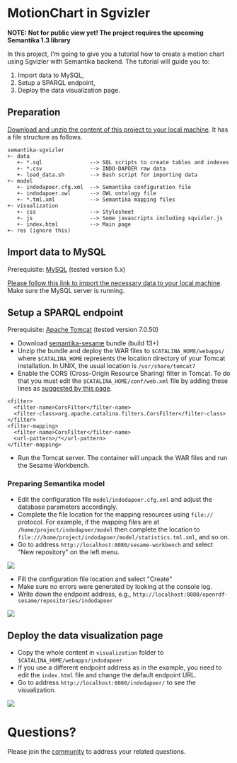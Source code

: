MotionChart in Sgvizler
=======================

**NOTE: Not for public view yet! The project requires the upcoming Semantika 1.3 library**

In this project, I'm going to give you a tutorial how to create a motion chart using Sgvizler with Semantika backend.
The tutorial will guide you to:

1. Import data to MySQL,
2. Setup a SPARQL endpoint,
3. Deploy the data visualization page.


## Preparation

[Download and unzip the content of this project to your local machine](https://github.com/obidea/semantika-sgvizler/archive/master.zip).
It has a file structure as follows.
```
semantika-sgvizler
+- data
   +- *.sql               --> SQL scripts to create tables and indexes
   +- *.csv               --> INDO-DAPOER raw data
   +- load_data.sh        --> Bash script for importing data
+- model
   +- indodapoer.cfg.xml  --> Semantika configuration file
   +- indodapoer.owl      --> OWL ontology file
   +- *.tml.xml           --> Semantika mapping files
+- visualization
   +- css                 --> Stylesheet
   +- js                  --> Some javascripts including sqvizler.js
   +- index.html          --> Main page
+- res (ignore this)
```

## Import data to MySQL

Prerequisite: [MySQL](http://www.mysql.com/) (tested version 5.x)

[Please follow this link to import the necessary data to your local machine](https://github.com/obidea/semantika-sgvizler/tree/master/data). Make sure the MySQL server is running.

## Setup a SPARQL endpoint

Prerequisite: [Apache Tomcat](http://tomcat.apache.org/) (tested version 7.0.50)

* Download [semantika-sesame](https://github.com/obidea/semantika-sesame/releases) bundle (build 13+)
* Unzip the bundle and deploy the WAR files to `$CATALINA_HOME/webapps/` where `$CATALINA_HOME` represents the location
directory of your Tomcat installation. In UNIX, the usual location is `/usr/share/tomcat7`
* Enable the CORS (Cross-Origin Resource Sharing) filter in Tomcat. To do that you must edit the
`$CATALINA_HOME/conf/web.xml` file by adding these lines as [suggested by this page](http://enable-cors.org/server_tomcat.html).
```
<filter>
  <filter-name>CorsFilter</filter-name>
  <filter-class>org.apache.catalina.filters.CorsFilter</filter-class>
</filter>
<filter-mapping>
  <filter-name>CorsFilter</filter-name>
  <url-pattern>/*</url-pattern>
</filter-mapping>
```
* Run the Tomcat server. The container will unpack the WAR files and run the Sesame Workbench.

### Preparing Semantika model
* Edit the configuration file `model/indodapoer.cfg.xml` and adjust the database parameters accordingly.
* Complete the file location for the mapping resources using `file://` protocol. For example, if the mapping files
are at `/home/project/indodapoer/model` then complete the location to `file:///home/project/indodapoer/model/statistics.tml.xml`,
and so on.
* Go to address `http://localhost:8080/sesame-workbench` and select "New repository" on the left menu.

![](https://raw.github.com/obidea/semantika-sgvizler/master/res/new-repository.png)

* Fill the configuration file location and select "Create"
* Make sure no errors were generated by looking at the console log.
* Write down the endpoint address, e.g., `http://localhost:8080/openrdf-sesame/repositories/indodapoer`

![](https://raw.github.com/obidea/semantika-sgvizler/master/res/endpoint.png)


## Deploy the data visualization page

* Copy the whole content in `visualization` folder to `$CATALINA_HOME/webapps/indodapoer`
* If you use a different endpoint address as in the example, you need to edit the `index.html` file and change the
default endpoint URL.
* Go to address `http://localhost:8080/indodapoer/` to see the visualization.

![](https://raw.github.com/obidea/semantika-sgvizler/master/res/motion-chart.png)


Questions?
=========

Please join the [community](https://groups.google.com/forum/#!forum/obda-semantika) to address your related questions.
